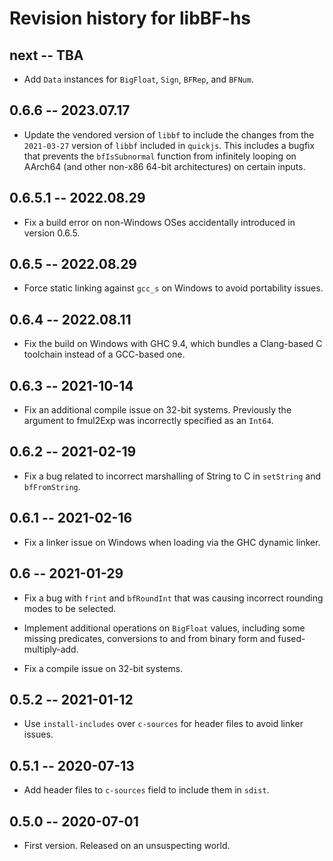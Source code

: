 # Revision history for libBF-hs

## next -- TBA

* Add `Data` instances for `BigFloat`, `Sign`, `BFRep`, and `BFNum`.

## 0.6.6 -- 2023.07.17

* Update the vendored version of `libbf` to include the changes from the
  `2021-03-27` version of `libbf` included in `quickjs`. This includes a bugfix
  that prevents the `bfIsSubnormal` function from infinitely looping on AArch64
  (and other non-x86 64-bit architectures) on certain inputs.

## 0.6.5.1 -- 2022.08.29

* Fix a build error on non-Windows OSes accidentally introduced in version
  0.6.5.

## 0.6.5 -- 2022.08.29

* Force static linking against `gcc_s` on Windows to avoid portability issues.

## 0.6.4 -- 2022.08.11

* Fix the build on Windows with GHC 9.4, which bundles a Clang-based C
  toolchain instead of a GCC-based one.

## 0.6.3 -- 2021-10-14

* Fix an additional compile issue on 32-bit systems. Previously
the argument to fmul2Exp was incorrectly specified as an `Int64`.

## 0.6.2 -- 2021-02-19

* Fix a bug related to incorrect marshalling of String to C in
  `setString` and `bfFromString`.

## 0.6.1 -- 2021-02-16

* Fix a linker issue on Windows when loading via the GHC dynamic linker.

## 0.6 -- 2021-01-29

* Fix a bug with `frint` and `bfRoundInt` that was causing incorrect
rounding modes to be selected.

* Implement additional operations on `BigFloat` values, including
some missing predicates, conversions to and from binary form
and fused-multiply-add.

* Fix a compile issue on 32-bit systems.

## 0.5.2 -- 2021-01-12

* Use `install-includes` over `c-sources` for header files to avoid linker
issues.

## 0.5.1 -- 2020-07-13

* Add header files to `c-sources` field to include them in `sdist`.

## 0.5.0 -- 2020-07-01

* First version. Released on an unsuspecting world.
